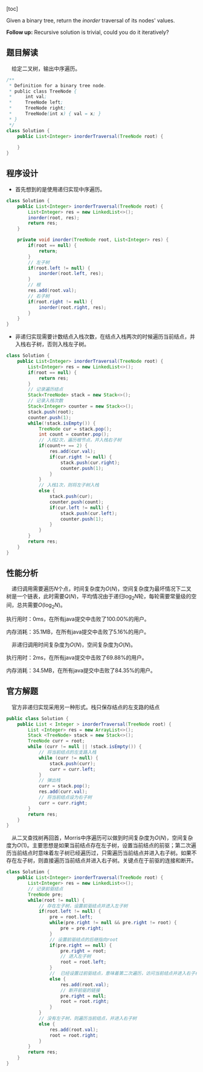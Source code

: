 [toc]

Given a binary tree, return the *inorder* traversal of its nodes' values.

**Follow up:** Recursive solution is trivial, could you do it iteratively?



## 题目解读

&emsp;给定二叉树，输出中序遍历。

```java
/**
 * Definition for a binary tree node.
 * public class TreeNode {
 *     int val;
 *     TreeNode left;
 *     TreeNode right;
 *     TreeNode(int x) { val = x; }
 * }
 */
class Solution {
    public List<Integer> inorderTraversal(TreeNode root) {
        
    }
}
```

## 程序设计

* 首先想到的是使用递归实现中序遍历。

```java
class Solution {
    public List<Integer> inorderTraversal(TreeNode root) {
        List<Integer> res = new LinkedList<>();
        inorder(root, res);
        return res;
    }

    private void inorder(TreeNode root, List<Integer> res) {
        if(root == null) {
            return;
        }
        // 左子树
        if(root.left != null) {
            inorder(root.left, res);
        }
        // 根
        res.add(root.val);
        // 右子树
        if(root.right != null) {
            inorder(root.right, res);
        }
    }
}
```

* 非递归实现需要计数结点入栈次数，在结点入栈两次的时候遍历当前结点，并入栈右子树，否则入栈左子树。

```java
class Solution {
    public List<Integer> inorderTraversal(TreeNode root) {
        List<Integer> res = new LinkedList<>();
        if(root == null) {
            return res;
        }
        // 记录遍历结点
        Stack<TreeNode> stack = new Stack<>();
        // 记录入栈次数
        Stack<Integer> counter = new Stack<>();
        stack.push(root);
        counter.push(1);
        while(!stack.isEmpty()) {
            TreeNode cur = stack.pop();
            int count = counter.pop();
            // 入栈2次，遍历根节点，并入栈右子树
            if(count++ == 2) {
                res.add(cur.val);
                if(cur.right != null) {
                    stack.push(cur.right);
                    counter.push(1);
                }
            } 
            // 入栈1次，则将左子树入栈
            else {
                stack.push(cur);
                counter.push(count);
                if(cur.left != null) {
                    stack.push(cur.left);
                    counter.push(1);
                }
            }
        }
        return res;
    }
}
```

## 性能分析

&emsp;递归调用需要遍历$N$个点，时间复杂度为$O(N)$，空间复杂度为最坏情况下二叉树是一个链表，此时需要$Q(N)$，平均情况由于递归$\log_2N$轮，每轮需要常量级的空间，总共需要$O(\log_2N)$。

执行用时：0ms，在所有java提交中击败了100.00%的用户。

内存消耗：35.1MB，在所有java提交中击败了5.16%的用户。

&emsp;非递归调用时间复杂度为$O(N)$，空间复杂度为$O(N)$。

执行用时：2ms，在所有java提交中击败了69.88%的用户。

内存消耗：34.5MB，在所有java提交中击败了84.35%的用户。

## 官方解题

&emsp;官方非递归实现采用另一种形式。栈只保存结点的左支路的结点

```java
public class Solution {
    public List < Integer > inorderTraversal(TreeNode root) {
        List <Integer> res = new ArrayList<>();
        Stack <TreeNode> stack = new Stack<>();
        TreeNode curr = root;
        while (curr != null || !stack.isEmpty()) {
            // 将当前结点的左支路入栈
            while (curr != null) {
                stack.push(curr);
                curr = curr.left;
            }
            // 弹出栈
            curr = stack.pop();
            res.add(curr.val);
            // 将当前结点设为右子树
            curr = curr.right;
        }
        return res;
    }
}
```

&emsp;从二叉查找树再回首，Morris中序遍历可以做到时间复杂度为$O(N)$，空间复杂度为$O(1)$。主要思想是如果当前结点存在左子树，设置当前结点的前驱；第二次遍历当前结点时意味着左子树已经遍历过，只需遍历当前结点并进入右子树。如果不存在左子树，则直接遍历当前结点并进入右子树。关键点在于前驱的连接和断开。

```java
class Solution {
    public List<Integer> inorderTraversal(TreeNode root) {
        List<Integer> res = new LinkedList<>();
        // 记录前驱结点
        TreeNode pre;
        while(root != null) {
            // 存在左子树，设置前驱结点并进入左子树
            if(root.left != null) {
                pre = root.left;
                while(pre.right != null && pre.right != root) {
                    pre = pre.right;
                }
                // 设置前驱结点的后继指向root
                if(pre.right == null) {
                    pre.right = root;
                    // 进入左子树
                    root = root.left;
                } 
                //  已经设置过前驱结点，意味着第二次遍历，访问当前结点并进入右子树
                else {
                    res.add(root.val);
                    // 断开前驱的链接
                    pre.right = null;
                    root = root.right;
                }
            }
            // 没有左子树，则遍历当前结点，并进入右子树
            else {
                res.add(root.val);
                root = root.right;
            }
        }
        return res;
    }
}
```

